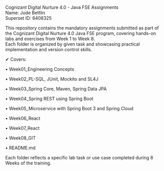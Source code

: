 Cognizant Digital Nurture 4.0 - Java FSE Assignments  
Name: Jude Bettlin  
Superset ID: 6408325  

This repository contains the mandatory assignments submitted as part of the Cognizant Digital Nurture 4.0 Java FSE program, covering hands-on labs and exercises from Week 1 to Week 8.  
Each folder is organized by given task and showcasing practical implementation and version control skills.

✔ Covers:  

• Week01_Engineering Concepts

• Week02_PL-SQL, JUnit, Mockito and SL4J

• Week03_Spring Core, Maven, Spring Data JPA

• Week04_Spring REST using Spring Boot

• Week05_Microservice with Spring Boot 3 and Spring Cloud

• Week06_React

• Week07_React

• Week08_GIT

• README.md

Each folder reflects a specific lab task or use case completed during 8 Weeks of the training.
